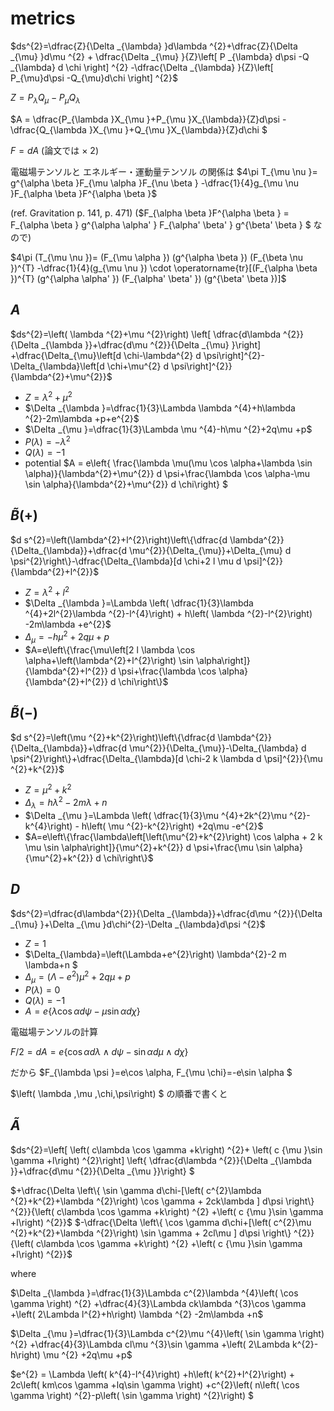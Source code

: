 # metrics

$ds^{2}=\dfrac{Z}{\Delta _{\lambda} }d\lambda ^{2}+\dfrac{Z}{\Delta _{\mu} }d\mu ^{2} + \dfrac{\Delta _{\mu} }{Z}\left[ P _{\lambda} d\psi -Q _{\lambda} d \chi \right] ^{2} -\dfrac{\Delta _{\lambda} }{Z}\left[ P_{\mu}d\psi -Q_{\mu}d\chi \right] ^{2}$

$Z=P_{\lambda }Q_{\mu}-P_{\mu }Q_{\lambda}$

$A = \dfrac{P_{\lambda }X_{\mu }+P_{\mu }X_{\lambda}}{Z}d\psi - \dfrac{Q_{\lambda }X_{\mu }+Q_{\mu }X_{\lambda}}{Z}d\chi $

$F = dA$ (論文では × 2)

電磁場テンソルと エネルギー・運動量テンソル の関係は
$4\pi T_{\mu \nu }= g^{\alpha \beta }F_{\mu \alpha }F_{\nu \beta } -\dfrac{1}{4}g_{\mu \nu }F_{\alpha \beta }F^{\alpha \beta }$

(ref. Gravitation p. 141, p. 471)
($F_{\alpha \beta }F^{\alpha \beta } = F_{\alpha \beta  } g^{\alpha \alpha' } F_{\alpha' \beta' } g^{\beta' \beta } $ なので)

$4\pi (T_{\mu \nu })= (F_{\mu \alpha }) (g^{\alpha \beta }) (F_{\beta \nu })^{T} -\dfrac{1}{4}(g_{\mu \nu }) \cdot \operatorname{tr}[(F_{\alpha \beta })^{T} (g^{\alpha \alpha' }) (F_{\alpha' \beta' }) (g^{\beta' \beta })]$


## $A$

$ds^{2}=\left( \lambda ^{2}+\mu ^{2}\right) \left[ \dfrac{d\lambda ^{2}}{\Delta _{\lambda }}+\dfrac{d\mu ^{2}}{\Delta _{\mu} }\right] +\dfrac{\Delta_{\mu}\left[d \chi-\lambda^{2} d \psi\right]^{2}-\Delta_{\lambda}\left[d \chi+\mu^{2} d \psi\right]^{2}}{\lambda^{2}+\mu^{2}}$

* $Z=\lambda ^{2}+\mu ^{2}$
* $\Delta _{\lambda }=\dfrac{1}{3}\Lambda \lambda ^{4}+h\lambda ^{2}-2m\lambda +p+e^{2}$
* $\Delta _{\mu }=\dfrac{1}{3}\Lambda \mu ^{4}-h\mu ^{2}+2q\mu +p$
* $P\left( \lambda \right) =-\lambda ^{2}$
* $Q\left( \lambda \right) =-1$
* potential $A = e\left\{ \frac{\lambda \mu(\mu \cos \alpha+\lambda \sin \alpha)}{\lambda^{2}+\mu^{2}} d \psi+\frac{\lambda \cos \alpha-\mu \sin \alpha}{\lambda^{2}+\mu^{2}} d \chi\right\} $

## $\tilde{B}(+)$

$d s^{2}=\left(\lambda^{2}+l^{2}\right)\left\{\dfrac{d \lambda^{2}}{\Delta_{\lambda}}+\dfrac{d \mu^{2}}{\Delta_{\mu}}+\Delta_{\mu} d \psi^{2}\right\}-\dfrac{\Delta_{\lambda}[d \chi+2 l \mu d \psi]^{2}}{\lambda^{2}+l^{2}}$

* $Z=\lambda ^{2}+l ^{2}$
* $\Delta _{\lambda }=\Lambda \left( \dfrac{1}{3}\lambda ^{4}+2l^{2}\lambda ^{2}-l^{4}\right) + h\left( \lambda ^{2}-l^{2}\right) -2m\lambda +e^{2}$
* $\Delta _{\mu} =-h\mu ^{2}+2q\mu +p$
* $A=e\left\{\frac{\mu\left[2 l \lambda \cos \alpha+\left(\lambda^{2}+l^{2}\right) \sin \alpha\right]}{\lambda^{2}+l^{2}} d \psi+\frac{\lambda \cos \alpha}{\lambda^{2}+l^{2}} d \chi\right\}$

## $\tilde{B}(-)$

$d s^{2}=\left(\mu ^{2}+k^{2}\right)\left\{\dfrac{d \lambda^{2}}{\Delta_{\lambda}}+\dfrac{d \mu^{2}}{\Delta_{\mu}}-\Delta_{\lambda} d \psi^{2}\right\}+\dfrac{\Delta_{\lambda}[d \chi-2 k \lambda d \psi]^{2}}{\mu ^{2}+k^{2}}$

* $Z=\mu ^{2}+k^{2}$
* $\Delta _{\lambda} =h\lambda ^{2}-2m\lambda +n$
* $\Delta _{\mu }=\Lambda \left( \dfrac{1}{3}\mu ^{4}+2k^{2}\mu ^{2}-k^{4}\right) - h\left( \mu ^{2}-k^{2}\right) +2q\mu -e^{2}$
* $A=e\left\{\frac{\lambda\left[\left(\mu^{2}+k^{2}\right) \cos \alpha + 2 k \mu \sin \alpha\right]}{\mu^{2}+k^{2}} d \psi+\frac{\mu \sin \alpha}{\mu^{2}+k^{2}} d \chi\right\}$

## $D$

$ds^{2}=\dfrac{d\lambda^{2}}{\Delta _{\lambda}}+\dfrac{d\mu ^{2}}{\Delta _{\mu} }+\Delta _{\mu }d\chi^{2}-\Delta _{\lambda}d\psi ^{2}$

* $Z=1$
* $\Delta_{\lambda}=\left(\Lambda+e^{2}\right) \lambda^{2}-2 m \lambda+n $
* $\Delta_{\mu}=\left(\Lambda-e^{2}\right) \mu^{2}+2 q \mu+p$
* $P\left( \lambda \right) =0$
* $Q\left( \lambda \right) =-1$
* $A=e\{\lambda \cos \alpha d \psi-\mu \sin \alpha d \chi\}$

電磁場テンソルの計算

$F/2=dA=e\{\cos \alpha d\lambda \wedge d\psi -\sin \alpha d\mu \wedge d\chi\}$

だから $F_{\lambda \psi }=e\cos \alpha, F_{\mu \chi}=-e\sin \alpha  $

$\left( \lambda ,\mu ,\chi,\psi\right) $ の順番で書くと


## $\tilde{A}$

$ds^{2}=\left[ \left( c\lambda \cos \gamma +k\right) ^{2}+ \left( c {\mu }\sin \gamma +l\right) ^{2}\right] \left\{ \dfrac{d\lambda ^{2}}{\Delta _{\lambda }}+\dfrac{d\mu ^{2}}{\Delta _{\mu }}\right\} $

$+\dfrac{\Delta \left\{ \sin \gamma d\chi-[\left( c^{2}\lambda ^{2}+k^{2}+\lambda ^{2}\right) \cos \gamma + 2ck\lambda ] d\psi \right\} ^{2}}{\left( c\lambda \cos \gamma +k\right) ^{2} +\left( c {\mu }\sin \gamma +l\right) ^{2}}$
$-\dfrac{\Delta \left\{ \cos \gamma d\chi+[\left( c^{2}\mu ^{2}+k^{2}+\lambda ^{2}\right) \sin \gamma + 2cl\mu ] d\psi \right\} ^{2}}{\left( c\lambda \cos \gamma +k\right) ^{2} +\left( c {\mu }\sin \gamma +l\right) ^{2}}$

where 

$\Delta _{\lambda }=\dfrac{1}{3}\Lambda c^{2}\lambda ^{4}\left( \cos \gamma \right) ^{2} +\dfrac{4}{3}\Lambda ck\lambda ^{3}\cos \gamma +\left( 2\Lambda l^{2}+h\right) \lambda ^{2} -2m\lambda +n$

$\Delta _{\mu }=\dfrac{1}{3}\Lambda c^{2}\mu ^{4}\left( \sin \gamma \right) ^{2} +\dfrac{4}{3}\Lambda cl\mu ^{3}\sin \gamma +\left( 2\Lambda k^{2}-h\right) \mu ^{2} +2q\mu +p$

$e^{2} = \Lambda \left( k^{4}-l^{4}\right) +h\left( k^{2}+l^{2}\right) + 2c\left( km\cos \gamma +lq\sin \gamma \right) +c^{2}\left( n\left( \cos \gamma \right) ^{2}-p\left( \sin \gamma \right) ^{2}\right) $
